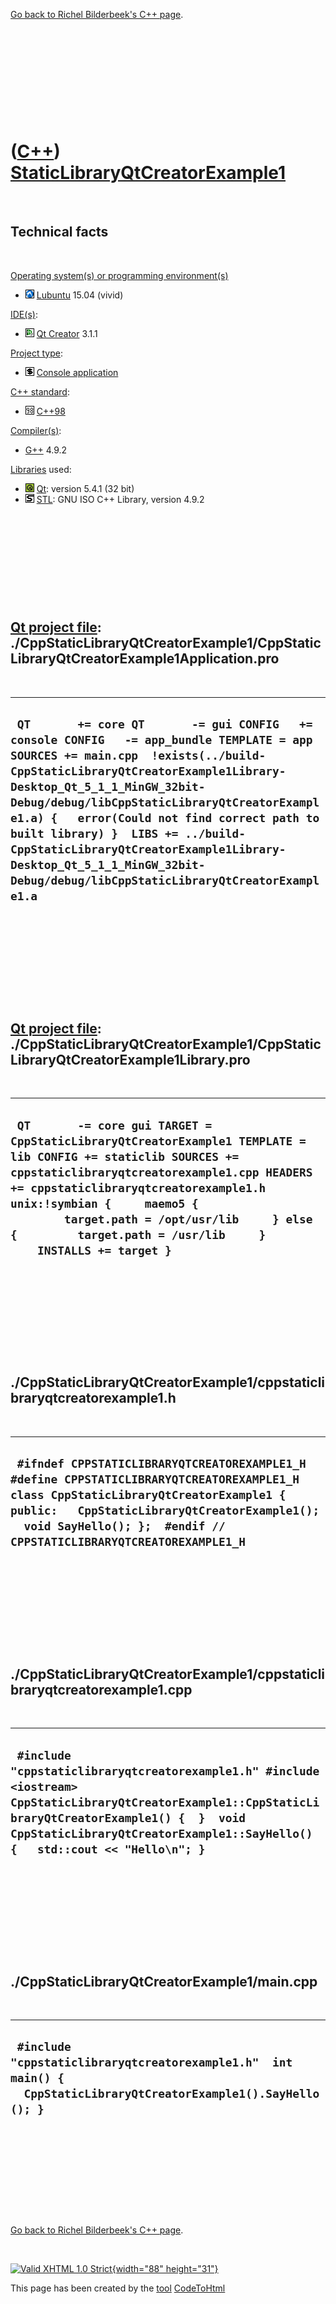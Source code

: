 

[Go back to Richel Bilderbeek's C++ page](Cpp.htm).

 

 

 

 

 

([C++](Cpp.htm)) [StaticLibraryQtCreatorExample1](CppStaticLibraryQtCreatorExample1.htm)
========================================================================================

 

Technical facts
---------------

 

[Operating system(s) or programming environment(s)](CppOs.htm)

-   ![Lubuntu](PicLubuntu.png) [Lubuntu](CppLubuntu.htm) 15.04 (vivid)

[IDE(s)](CppIde.htm):

-   ![Qt Creator](PicQtCreator.png) [Qt Creator](CppQtCreator.htm) 3.1.1

[Project type](CppQtProjectType.htm):

-   ![console](PicConsole.png) [Console
    application](CppConsoleApplication.htm)

[C++ standard](CppStandard.htm):

-   ![C++98](PicCpp98.png) [C++98](Cpp98.htm)

[Compiler(s)](CppCompiler.htm):

-   [G++](CppGpp.htm) 4.9.2

[Libraries](CppLibrary.htm) used:

-   ![Qt](PicQt.png) [Qt](CppQt.htm): version 5.4.1 (32 bit)
-   ![STL](PicStl.png) [STL](CppStl.htm): GNU ISO C++ Library, version
    4.9.2

 

 

 

 

 

[Qt project file](CppQtProjectFile.htm): ./CppStaticLibraryQtCreatorExample1/CppStaticLibraryQtCreatorExample1Application.pro
-----------------------------------------------------------------------------------------------------------------------------

 

  --------------------------------------------------------------------------------------------------------------------------------------------------------------------------------------------------------------------------------------------------------------------------------------------------------------------------------------------------------------------------------------------------------------------------------------------------------------------
  ` QT       += core QT       -= gui CONFIG   += console CONFIG   -= app_bundle TEMPLATE = app SOURCES += main.cpp  !exists(../build-CppStaticLibraryQtCreatorExample1Library-Desktop_Qt_5_1_1_MinGW_32bit-Debug/debug/libCppStaticLibraryQtCreatorExample1.a) {   error(Could not find correct path to built library) }  LIBS += ../build-CppStaticLibraryQtCreatorExample1Library-Desktop_Qt_5_1_1_MinGW_32bit-Debug/debug/libCppStaticLibraryQtCreatorExample1.a`
  --------------------------------------------------------------------------------------------------------------------------------------------------------------------------------------------------------------------------------------------------------------------------------------------------------------------------------------------------------------------------------------------------------------------------------------------------------------------

 

 

 

 

 

[Qt project file](CppQtProjectFile.htm): ./CppStaticLibraryQtCreatorExample1/CppStaticLibraryQtCreatorExample1Library.pro
-------------------------------------------------------------------------------------------------------------------------

 

  --------------------------------------------------------------------------------------------------------------------------------------------------------------------------------------------------------------------------------------------------------------------------------------------------------------------------------------------------
  ` QT       -= core gui TARGET = CppStaticLibraryQtCreatorExample1 TEMPLATE = lib CONFIG += staticlib SOURCES += cppstaticlibraryqtcreatorexample1.cpp HEADERS += cppstaticlibraryqtcreatorexample1.h unix:!symbian {     maemo5 {         target.path = /opt/usr/lib     } else {         target.path = /usr/lib     }     INSTALLS += target }`
  --------------------------------------------------------------------------------------------------------------------------------------------------------------------------------------------------------------------------------------------------------------------------------------------------------------------------------------------------

 

 

 

 

 

./CppStaticLibraryQtCreatorExample1/cppstaticlibraryqtcreatorexample1.h
-----------------------------------------------------------------------

 

  -------------------------------------------------------------------------------------------------------------------------------------------------------------------------------------------------------------------------------------------------------------
  ` #ifndef CPPSTATICLIBRARYQTCREATOREXAMPLE1_H #define CPPSTATICLIBRARYQTCREATOREXAMPLE1_H   class CppStaticLibraryQtCreatorExample1 { public:   CppStaticLibraryQtCreatorExample1();    void SayHello(); };  #endif // CPPSTATICLIBRARYQTCREATOREXAMPLE1_H`
  -------------------------------------------------------------------------------------------------------------------------------------------------------------------------------------------------------------------------------------------------------------

 

 

 

 

 

./CppStaticLibraryQtCreatorExample1/cppstaticlibraryqtcreatorexample1.cpp
-------------------------------------------------------------------------

 

  --------------------------------------------------------------------------------------------------------------------------------------------------------------------------------------------------------------------------------------
  ` #include "cppstaticlibraryqtcreatorexample1.h" #include <iostream>  CppStaticLibraryQtCreatorExample1::CppStaticLibraryQtCreatorExample1() {  }  void CppStaticLibraryQtCreatorExample1::SayHello() {   std::cout << "Hello\n"; }`
  --------------------------------------------------------------------------------------------------------------------------------------------------------------------------------------------------------------------------------------

 

 

 

 

 

./CppStaticLibraryQtCreatorExample1/main.cpp
--------------------------------------------

 

  ---------------------------------------------------------------------------------------------------------------------
  ` #include "cppstaticlibraryqtcreatorexample1.h"  int main() {   CppStaticLibraryQtCreatorExample1().SayHello(); }`
  ---------------------------------------------------------------------------------------------------------------------

 

 

 

 

 

[Go back to Richel Bilderbeek's C++ page](Cpp.htm).



 

[![Valid XHTML 1.0 Strict](valid-xhtml10.png){width="88"
height="31"}](http://validator.w3.org/check?uri=referer)

This page has been created by the [tool](Tools.htm)
[CodeToHtml](ToolCodeToHtml.htm)

